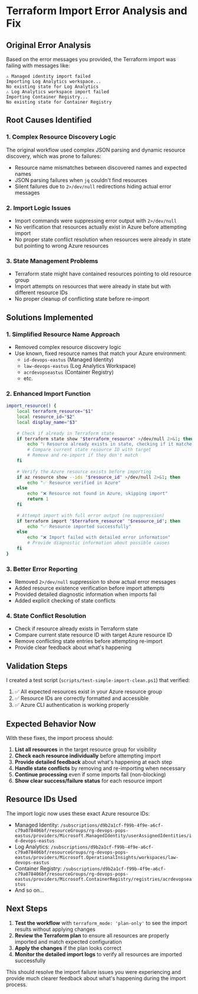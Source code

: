 # Terraform Import Error Analysis and Fix

## Original Error Analysis

Based on the error messages you provided, the Terraform import was failing with messages like:

```
⚠️ Managed identity import failed
Importing Log Analytics workspace...
No existing state for Log Analytics
⚠️ Log Analytics workspace import failed
Importing Container Registry...
No existing state for Container Registry
```

## Root Causes Identified

### 1. **Complex Resource Discovery Logic**
The original workflow used complex JSON parsing and dynamic resource discovery, which was prone to failures:
- Resource name mismatches between discovered names and expected names
- JSON parsing failures when `jq` couldn't find resources
- Silent failures due to `2>/dev/null` redirections hiding actual error messages

### 2. **Import Logic Issues**
- Import commands were suppressing error output with `2>/dev/null`
- No verification that resources actually exist in Azure before attempting import
- No proper state conflict resolution when resources were already in state but pointing to wrong Azure resources

### 3. **State Management Problems**
- Terraform state might have contained resources pointing to old resource group
- Import attempts on resources that were already in state but with different resource IDs
- No proper cleanup of conflicting state before re-import

## Solutions Implemented

### 1. **Simplified Resource Name Approach**
- Removed complex resource discovery logic
- Use known, fixed resource names that match your Azure environment:
  - `id-devops-eastus` (Managed Identity)
  - `law-devops-eastus` (Log Analytics Workspace)
  - `acrdevopseastus` (Container Registry)
  - etc.

### 2. **Enhanced Import Function**
```bash
import_resource() {
    local terraform_resource="$1"
    local resource_id="$2"
    local display_name="$3"
    
    # Check if already in Terraform state
    if terraform state show "$terraform_resource" >/dev/null 2>&1; then
        echo "ℹ️ Resource already exists in state, checking if it matches..."
        # Compare current state resource ID with target
        # Remove and re-import if they don't match
    fi
    
    # Verify the Azure resource exists before importing
    if az resource show --ids "$resource_id" >/dev/null 2>&1; then
        echo "✅ Resource verified in Azure"
    else
        echo "❌ Resource not found in Azure, skipping import"
        return 1
    fi
    
    # Attempt import with full error output (no suppression)
    if terraform import "$terraform_resource" "$resource_id"; then
        echo "✅ Resource imported successfully"
    else
        echo "❌ Import failed with detailed error information"
        # Provide diagnostic information about possible causes
    fi
}
```

### 3. **Better Error Reporting**
- Removed `2>/dev/null` suppression to show actual error messages
- Added resource existence verification before import attempts
- Provided detailed diagnostic information when imports fail
- Added explicit checking of state conflicts

### 4. **State Conflict Resolution**
- Check if resource already exists in Terraform state
- Compare current state resource ID with target Azure resource ID
- Remove conflicting state entries before attempting re-import
- Provide clear feedback about what's happening

## Validation Steps

I created a test script (`scripts/test-simple-import-clean.ps1`) that verified:
1. ✅ All expected resources exist in your Azure resource group
2. ✅ Resource IDs are correctly formatted and accessible
3. ✅ Azure CLI authentication is working properly

## Expected Behavior Now

With these fixes, the import process should:

1. **List all resources** in the target resource group for visibility
2. **Check each resource individually** before attempting import
3. **Provide detailed feedback** about what's happening at each step
4. **Handle state conflicts** by removing and re-importing when necessary
5. **Continue processing** even if some imports fail (non-blocking)
6. **Show clear success/failure status** for each resource import

## Resource IDs Used

The import logic now uses these exact Azure resource IDs:
- Managed Identity: `/subscriptions/d9b2a1cf-f99b-4f9e-a6cf-c79a078406bf/resourceGroups/rg-devops-pops-eastus/providers/Microsoft.ManagedIdentity/userAssignedIdentities/id-devops-eastus`
- Log Analytics: `/subscriptions/d9b2a1cf-f99b-4f9e-a6cf-c79a078406bf/resourceGroups/rg-devops-pops-eastus/providers/Microsoft.OperationalInsights/workspaces/law-devops-eastus`
- Container Registry: `/subscriptions/d9b2a1cf-f99b-4f9e-a6cf-c79a078406bf/resourceGroups/rg-devops-pops-eastus/providers/Microsoft.ContainerRegistry/registries/acrdevopseastus`
- And so on...

## Next Steps

1. **Test the workflow** with `terraform_mode: 'plan-only'` to see the import results without applying changes
2. **Review the Terraform plan** to ensure all resources are properly imported and match expected configuration
3. **Apply the changes** if the plan looks correct
4. **Monitor the detailed import logs** to verify all resources are imported successfully

This should resolve the import failure issues you were experiencing and provide much clearer feedback about what's happening during the import process.
